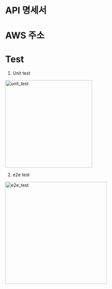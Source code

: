 # API 명세서

# AWS 주소

# Test

1. Unit test

<img width="275" alt="unit_test" src="https://user-images.githubusercontent.com/98637739/225929205-b583ebe9-5b99-49e6-a9e7-af2c3b19e9eb.png">

2. e2e test

<img width="322" alt="e2e_test" src="https://user-images.githubusercontent.com/98637739/225929276-5aa20c15-855d-42ba-a21b-b8158ad3e8fa.png">
